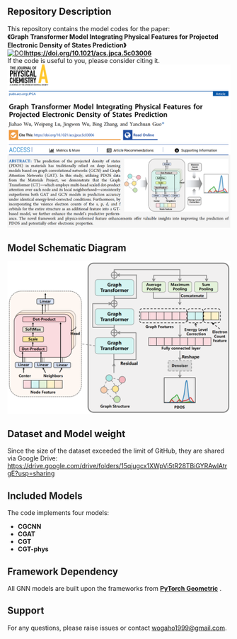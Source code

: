 ## Repository Description  

This repository contains the model codes for the paper:  
​**​《Graph Transformer Model Integrating Physical Features for Projected Electronic Density of States Prediction》**  
[![DOI](https://img.shields.io/badge/DOI-10.1021%2Facs.jpca.5c03006-blue?labelColor=555555&style=flat&logoColor=white)](https://doi.org/10.1021/acs.jpca.5c03006)**​https://doi.org/10.1021/acs.jpca.5c03006​**  
If the code is useful to you, please consider citing it.
![Paper](https://github.com/jiahao-codes/GNNs-PDOS/blob/0f20a78fbbb01d1ff0da003845bb42cde2c63b5a/pic/paper.png)

## Model Schematic Diagram
![Model](https://github.com/jiahao-codes/GNNs-PDOS/blob/31db86bc26fb0db394fd80d0fdc8b17b76c8e470/pic/model.png)

## Dataset and Model weight
Since the size of the dataset exceeded the limit of GitHub, they are shared via Google Drive:
https://drive.google.com/drive/folders/15qjugcx1XWpVi5tR28TBiGYRAwlAtrgE?usp=sharing

## Included Models  
The code implements four models:  
- ​**CGCNN**​  
- ​**CGAT**​  
- ​**CGT**​  
- ​**CGT-phys**​  

## Framework Dependency  
All GNN models are built upon the ​frameworks from **​[PyTorch Geometric](https://github.com/pyg-team/pytorch_geometric)​**​ .  

## Support  
For any questions, please raise issues or contact wogaho1999@gmail.com.
